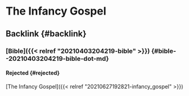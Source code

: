 # The Infancy Gospel


## Backlink {#backlink}


### [Bible]({{< relref "20210403204219-bible" >}}) {#bible--20210403204219-bible-dot-md}


#### Rejected {#rejected}

[The Infancy Gospel]({{< relref "20210627192821-infancy_gospel" >}})
